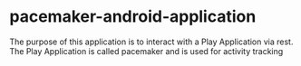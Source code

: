 # pacemaker-android-application

The purpose of this application is to interact with a Play Application via rest. The Play Application is called pacemaker
and is used for activity tracking
